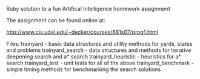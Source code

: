 Ruby solution to a fun Artifical Intelligence homework assignment

The assignment can be found online at:

http://www.cis.udel.edu/~decker/courses/681s07/prog1.html

Files:
  trainyard - basic data structures and utility methods for yards, states and problems
  trainyard_search - data structures and methods for iterative deepening search and a* search
  trainyard_heuristic - heuristics for a* search
  trainyard_test - unit tests for all of the above
  trainyard_benchmark - simple timing methods for benchmarking the search solutions